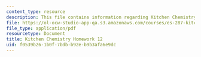 ```yaml
---
content_type: resource
description: This file contains information regarding Kitchen Chemistry Homework 12.
file: https://ol-ocw-studio-app-qa.s3.amazonaws.com/courses/es-287-kitchen-chemistry-spring-2009/f0539b261b0f7bdbb92eb9b3afa6e9dc_MITES_287S09_assn12_Week12.pdf
file_type: application/pdf
resourcetype: Document
title: Kitchen Chemistry Homework 12
uid: f0539b26-1b0f-7bdb-b92e-b9b3afa6e9dc
---
```

